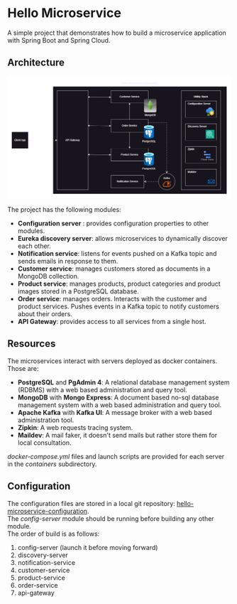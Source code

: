 # Hello Microservice

A simple project that demonstrates how to build a microservice application with Spring Boot and Spring Cloud.

## Architecture

![](github-assets/architecture.png)

The project has the following modules:

* **Configuration server** : provides configuration properties to other modules.
* **Eureka discovery server**: allows microservices to dynamically discover each other.
* **Notification service**: listens for events pushed on a Kafka topic and sends emails in response to them.
* **Customer service**: manages customers stored as documents in a MongoDB collection.
* **Product service**: manages products, product categories and product images stored in a PostgreSQL database.
* **Order service**: manages orders. Interacts with the customer and product services. Pushes events in a Kafka topic to notify customers about their orders.
* **API Gateway**: provides access to all services from a single host.

## Resources

The microservices interact with servers deployed as docker containers.
Those are:

* **PostgreSQL** and **PgAdmin 4**: A relational database management system (RDBMS) with a web based administration and query tool.
* **MongoDB** with **Mongo Express**: A document based no-sql database management system with a web based administration and query tool.
* **Apache Kafka** with **Kafka UI**: A message broker with a web based administration tool.
* **Zipkin**: A web requests tracing system.
* **Maildev**: A mail faker, it doesn't send mails but rather store them for local consultation.

_docker-compose.yml_ files and launch scripts are provided for each server in the _containers_ subdirectory.

## Configuration

The configuration files are stored in a local git repository: [hello-microservice-configuration](https://github.com/michelmbem/hello-microservice-configuration).<br>
The _config-server_ module should be running before building any other module.<br>
The order of build is as follows:

1. config-server (launch it before moving forward)
2. discovery-server
3. notification-service
4. customer-service
5. product-service
6. order-service
7. api-gateway
